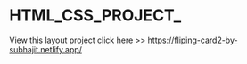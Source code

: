 # HTML_CSS_PROJECT_
View this layout project click here >> https://fliping-card2-by-subhajit.netlify.app/
